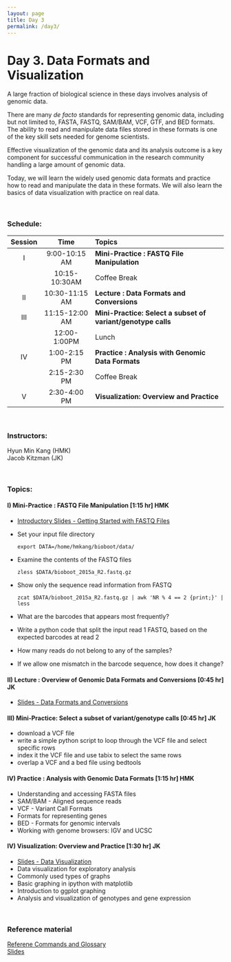```yaml
---
layout: page
title: Day 3
permalink: /day3/
---
```


# Day 3. Data Formats and Visualization

A large fraction of biological science in these days involves
analysis of genomic data.

There are many *de facto* standards for
representing genomic data, including but not limited to,
FASTA, FASTQ, SAM/BAM, VCF, GTF, and BED formats.
The ability to read and manipulate data files stored in these formats
is one of the key skill sets needed for genome scientists.

Effective visualization of the genomic data and its analysis outcome is a
key component for successful communication in the research community
handling a large amount of genomic data.

Today, we will learn the widely used genomic data formats and
practice how to read and manipulate the data in these formats. We will
also learn the basics of data visualization with practice on real data.

<br>

### Schedule:

| Session | Time           | Topics                   | 
| :-----: |:--------------:| :----------------------- | 
| I       | 9:00-10:15 AM  | **Mini-Practice : FASTQ File Manipulation** | 
|         | 10:15-10:30AM  | Coffee Break             | 
| II      | 10:30-11:15 AM | **Lecture : Data Formats and Conversions**       | 
| III     | 11:15-12:00 AM | **Mini-Practice: Select a subset of variant/genotype calls**       | 
|         | 12:00-1:00PM   | Lunch                    | 
| IV      | 1:00-2:15 PM   | **Practice : Analysis with Genomic Data Formats** | 
|         | 2:15-2:30 PM   | Coffee Break             | 
| V       | 2:30-4:00 PM   | **Visualization: Overview and Practice**   | 


<br>

### Instructors:
Hyun Min Kang (HMK)  
Jacob Kitzman (JK)

<br>

### Topics:

#### I) Mini-Practice : FASTQ File Manipulation [1:15 hr]  HMK
- [Introductory Slides - Getting Started with FASTQ Files](../class-material/2015_08_day3_sec01_v1.pdf)
- Set your input file directory

  ```
  export DATA=/home/hmkang/bioboot/data/
  ```
- Examine the contents of the FASTQ files

  ```
  zless $DATA/bioboot_2015a_R2.fastq.gz
  ```
- Show only the sequence read information from FASTQ

  ```
  zcat $DATA/bioboot_2015a_R2.fastq.gz | awk 'NR % 4 == 2 {print;}' | less
  ```
- What are the barcodes that appears most frequently?
- Write a python code that split the input read 1 FASTQ, based on the expected barcodes at read 2
 - How many reads do not belong to any of the samples?
- If we allow one mismatch in the barcode sequence, how does it change?

#### II) Lecture : Overview of Genomic Data Formats and Conversions [0:45 hr]  JK
- [Slides - Data Formats and Conversions](../class-material/2015_08_day3_sec02.pdf)
 
#### III) Mini-Practice: Select a subset of variant/genotype calls [0:45 hr] JK
 - download a VCF file
 - write a simple python script to loop through the VCF file and select specific rows
 - index it the VCF file and use tabix to select the same rows  
 - overlap a VCF and a bed file using bedtools

#### IV) Practice : Analysis with Genomic Data Formats [1:15 hr]  HMK
- Understanding and accessing FASTA files
- SAM/BAM - Aligned sequence reads
- VCF - Variant Call Formats
- Formats for representing genes
- BED - Formats for genomic intervals
- Working with genome browsers: IGV and UCSC 

#### IV) Visualization: Overview and Practice [1:30 hr] JK
- [Slides - Data Visualization](../class-material/2015_08_day3_sec04.pdf)
- Data visualization for exploratory analysis
- Commonly used types of graphs
- Basic graphing in ipython with matplotlib
- Introduction to ggplot graphing
- Analysis and visualization of genotypes and gene expression


<br>

### Reference material
[Referene Commands and Glossary](../class-material/vis-reference.html)  
[Slides]()
